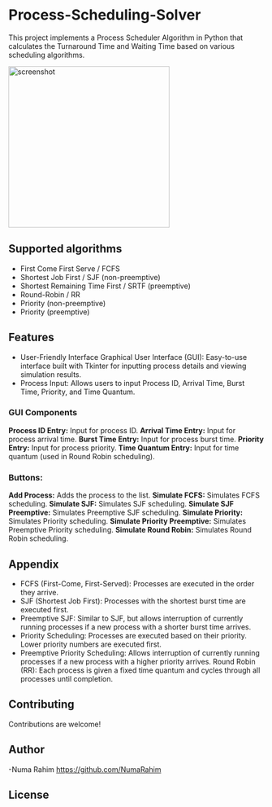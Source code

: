 # Process-Scheduling-Solver
This project implements a Process Scheduler Algorithm in Python that calculates the Turnaround Time and Waiting Time based on various scheduling algorithms.

<img width="317" alt="screenshot" src="https://github.com/user-attachments/assets/98bcde17-014f-413c-9e99-3375b0281472">

## Supported algorithms

* First Come First Serve / FCFS
* Shortest Job First / SJF (non-preemptive)
* Shortest Remaining Time First / SRTF (preemptive)
* Round-Robin / RR
* Priority (non-preemptive)
* Priority (preemptive)

## Features
* User-Friendly Interface
Graphical User Interface (GUI): Easy-to-use interface built with Tkinter for inputting process details and viewing simulation results.
* Process Input: Allows users to input Process ID, Arrival Time, Burst Time, Priority, and Time Quantum.

### GUI Components
**Process ID Entry:** Input for process ID.
**Arrival Time Entry:** Input for process arrival time.
**Burst Time Entry:** Input for process burst time.
**Priority Entry:** Input for process priority.
**Time Quantum Entry:** Input for time quantum (used in Round Robin scheduling).
### Buttons:
**Add Process:** Adds the process to the list.
**Simulate FCFS:** Simulates FCFS scheduling.
**Simulate SJF:** Simulates SJF scheduling.
**Simulate SJF Preemptive:** Simulates Preemptive SJF scheduling.
**Simulate Priority:** Simulates Priority scheduling.
**Simulate Priority Preemptive:** Simulates Preemptive Priority scheduling.
**Simulate Round Robin:** Simulates Round Robin scheduling.

## Appendix
* FCFS (First-Come, First-Served): Processes are executed in the order they arrive.
* SJF (Shortest Job First): Processes with the shortest burst time are executed first.
* Preemptive SJF: Similar to SJF, but allows interruption of currently running processes if a new process with a shorter burst time arrives.
* Priority Scheduling: Processes are executed based on their priority. Lower priority numbers are executed first.
* Preemptive Priority Scheduling: Allows interruption of currently running processes if a new process with a higher priority arrives.
Round Robin (RR): Each process is given a fixed time quantum and cycles through all processes until completion.

## Contributing
Contributions are welcome! 

## Author
-Numa Rahim https://github.com/NumaRahim

## License





